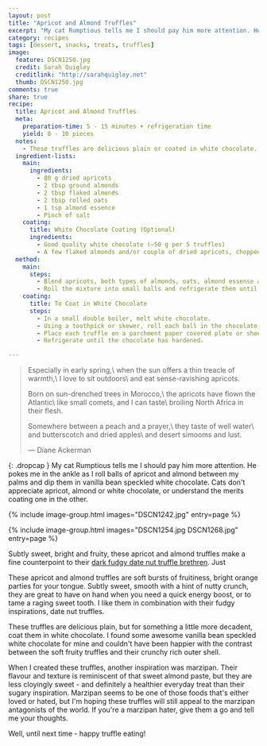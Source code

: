 ```yaml
---
layout: post
title: "Apricot and Almond Truffles"
excerpt: "My cat Rumptious tells me I should pay him more attention. He pokes me in the ankle as I roll balls of apricot and almond between my palms and dip them in vanilla bean speckled white chocolate."
category: recipes
tags: [dessert, snacks, treats, truffles]
image:
  feature: DSCN1250.jpg
  credit: Sarah Quigley
  creditlink: "http://sarahquigley.net"
  thumb: DSCN1250.jpg
comments: true
share: true
recipe:
  title: Apricot and Almond Truffles
  meta:
    preparation-time: 5 - 15 minutes + refrigeration time
    yield: 8 - 10 pieces
  notes:
    - These truffles are delicious plain or coated in white chocolate. For vegans, omit the coating, or use a vegan white chocolate. To save on waste and make the process of coating the truffles as easy as possible, use a small deep container to melt the chocolate. These truffles are best stored in the refrigerator, and are at their best when served a little cold.
  ingredient-lists:
    main:
      ingredients:
        - 80 g dried apricots
        - 2 tbsp ground almonds
        - 2 tbsp flaked almonds
        - 2 tbsp rolled oats
        - 1 tsp almond essence
        - Pinch of salt
    coating:
      title: White Chocolate Coating (Optional)
      ingredients:
        - Good quality white chocolate (~50 g per 5 truffles)
        - A few flaked almonds and/or couple of dried apricots, chopped in small pieces (garnish)
  method:
    main:
      steps:
        - Blend apricots, both types of almonds, oats, almond essense and salt in a food processor until they form a ball with the consistency of a thick dough.
        - Roll the mixture into small balls and refrigerate them until firm.
    coating:
      title: To Coat in White Chocolate
      steps:
        - In a small double boiler, melt white chocolate.
        - Using a toothpick or skewer, roll each ball in the chocolate until it is thoroughly coated. Use a spoon to coat any hard to reach areas.
        - Place each truffle on a parchment paper covered plate or sheet pan, and garnish with a flaked almond or dried apricot piece.
        - Refrigerate until the chocolate has hardened.

---
```


> Especially in early spring,\\
> when the sun offers a thin treacle of warmth,\\
> I love to sit outdoors\\
> and eat sense-ravishing apricots.
>
> Born on sun-drenched trees in Morocco,\\
> the apricots have flown the Atlantic\\
> like small comets, and I can taste\\
> broiling North Africa in their flesh.
>
> Somewhere between a peach and a prayer,\\
> they taste of well water\\
> and butterscotch and dried apples\\
> and desert simooms and lust.
>
> ― Diane Ackerman

{: .dropcap }
My cat Rumptious tells me I should pay him more attention. He pokes me in the ankle as I roll balls of apricot and almond between my palms and dip them in vanilla bean speckled white chocolate. Cats don't appreciate apricot, almond or white chocolate, or understand the merits coating one in the other.

{% include image-group.html images="DSCN1242.jpg" entry=page %}

{% include image-group.html images="DSCN1254.jpg DSCN1268.jpg" entry=page %}

Subtly sweet, bright and fruity, these apricot and almond truffles make a fine counterpoint to their [dark fudgy date nut truffle brethren](/recipes/date-nut-truffles/). Just

These apricot and almond truffles are soft bursts of fruitiness, bright orange parties for your tongue. Subtly sweet, smooth with a hint of nutty crunch, they are great to have on hand when you need a quick energy boost, or to tame a raging sweet tooth. I like them in combination with their fudgy inspirations, date nut truffles.

These truffles are delicious plain, but for something a little more decadent, coat them in white chocolate. I found some awesome vanilla bean speckled white chocolate for mine and couldn't have been happier with the contrast between the soft fruity truffles and their crunchy rich outer shell.

When I created these truffles, another inspiration was marzipan. Their flavour and texture is reminiscent of that sweet almond paste, but they are less cloyingly sweet - and definitely a healthier everyday treat than their sugary inspiration. Marzipan seems to be one of those foods that's either loved or hated, but I'm hoping these truffles will still appeal to the marzipan antagonists of the world. If you're a marzipan hater, give them a go and tell me your thoughts.

Well, until next time - happy truffle eating!

